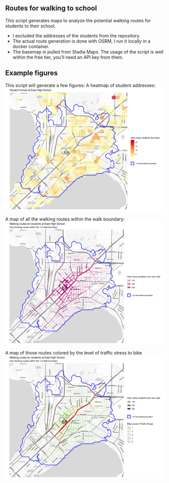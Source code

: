 ## Routes for walking to school
This script generates maps to analyze the potential walking routes for students to their school.

- I excluded the addresses of the students from the repository.
- The actual route generation is done with OSRM, I run it locally in a docker container.
- The basemap is pulled from Stadia Maps. The usage of the script is well within the free tier, you'll need an API key from them.

## Example figures
This script will generate a few figures:
A heatmap of student addresses:
![example address figure](examples/example-addresses.png)

A map of all the walking routes within the walk boundary:
![example routes figure](examples/example-routes.png)

A map of those routes colored by the level of traffic stress to bike
![example routes-lts figure](examples/example-routes-lts.png)
